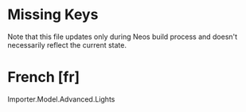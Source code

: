 # Missing Keys
Note that this file updates only during Neos build process and doesn't necessarily reflect the current state.

# French [fr]
Importer.Model.Advanced.Lights  

